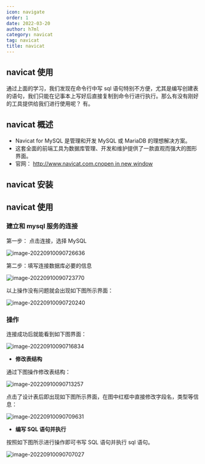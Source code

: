 ```yaml
---
icon: navigate
order: 1
date: 2022-03-20
author: h7ml
category: navicat
tag: navicat
title: navicat
---
```


## navicat 使用

通过上面的学习，我们发现在命令行中写 sql 语句特别不方便，尤其是编写创建表的语句，我们只能在记事本上写好后直接复制到命令行进行执行。那么有没有刚好的工具提供给我们进行使用呢？ 有。

## navicat 概述

- Navicat for MySQL 是管理和开发 MySQL 或 MariaDB 的理想解决方案。
- 这套全面的前端工具为数据库管理、开发和维护提供了一款直观而强大的图形界面。
- 官网： [http://www.navicat.com.cnopen in new window](http://www.navicat.com.cn/)

## navicat 安装

## navicat 使用

### 建立和 mysql 服务的连接

第一步： 点击连接，选择 MySQL

![image-20220910090726636](http://static.5ibug.net/vitepress/assets/images/navicat/202209100907677.png)

第二步：填写连接数据库必要的信息

![image-20220910090723770](http://static.5ibug.net/vitepress/assets/images/navicat/202209100907813.png)

以上操作没有问题就会出现如下图所示界面：

![image-20220910090720240](http://static.5ibug.net/vitepress/assets/images/navicat/202209100907289.png)

### 操作

连接成功后就能看到如下图界面：

![image-20220910090716834](http://static.5ibug.net/vitepress/assets/images/navicat/202209100907883.png)

- **修改表结构**

通过下图操作修改表结构：

![image-20220910090713257](http://static.5ibug.net/vitepress/assets/images/navicat/202209100907308.png)

点击了设计表后即出现如下图所示界面，在图中红框中直接修改字段名，类型等信息：

![image-20220910090709631](http://static.5ibug.net/vitepress/assets/images/navicat/202209100907673.png)

- **编写 SQL 语句并执行**

按照如下图所示进行操作即可书写 SQL 语句并执行 sql 语句。

![image-20220910090707027](http://static.5ibug.net/vitepress/assets/images/navicat/202209100907067.png)
